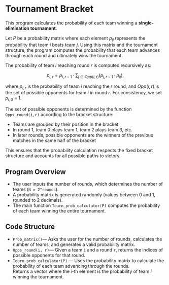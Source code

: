 # Tournament Bracket  

This program calculates the probability of each team winning a **single-elimination tournament**.  

Let $P$ be a probability matrix where each element $p_{ij}$ represents the probability that team $i$ beats team $j$. Using this matrix and the tournament structure, the program computes the probability that each team advances through each round and ultimately wins the tournament.  

The probability of team $i$ reaching round $r$ is computed recursively as:

$$p_{i,r} = p_{i,r-1} · \sum_{j \in Opp(i,r)} (p_{j,r-1} · p_{ij}),$$

where  $p_{i,r}$ is the probability of team $i$ reaching the $r$ round, and $Opp(i,r)$ is the set of possible opponents for team $i$ in round $r$. For consistency, we set $p_{i,0}$ = 1.

The set of possible opponents is determined by the function `Opps_round(i,r)` according to the bracket structure: 

- Teams are grouped by their position in the bracket  
- In round 1, team 0 plays team 1, team 2 plays team 3, etc.  
- In later rounds, possible opponents are the winners of the previous matches in the same half of the bracket  

This ensures that the probability calculation respects the fixed bracket structure and accounts for all possible paths to victory.

## Program Overview  
 
- The user inputs the number of rounds, which determines the number of teams (`N = 2^rounds`).  
- A probability matrix is generated randomly (values between 0 and 1, rounded to 2 decimals).  
- The main function `Tourn_prob_calculator(P)` computes the probability of each team winning the entire tournament.  

## Code Structure  

- `Prob_matrix()`—  Asks the user for the number of rounds, calculates the number of teams, and generates a valid probability matrix.  
- `Opps_round(i, r)`— Given a team `i` and a round `r`, returns the indices of possible opponents for that round.  
- `Tourn_prob_calculator(P)` — Uses the probability matrix to calculate the probability of each team advancing through the rounds.  
  Returns a vector where the i-th element is the probability of team *i* winning the tournament.  

